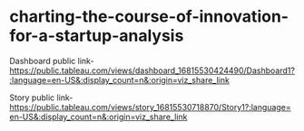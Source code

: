 # charting-the-course-of-innovation-for-a-startup-analysis

Dashboard public link-https://public.tableau.com/views/dashboard_16815530424490/Dashboard1?:language=en-US&:display_count=n&:origin=viz_share_link

Story public link-https://public.tableau.com/views/story_16815530718870/Story1?:language=en-US&:display_count=n&:origin=viz_share_link
